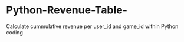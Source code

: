 # Python-Revenue-Table-
Calculate cummulative revenue per user_id and game_id within Python coding 
